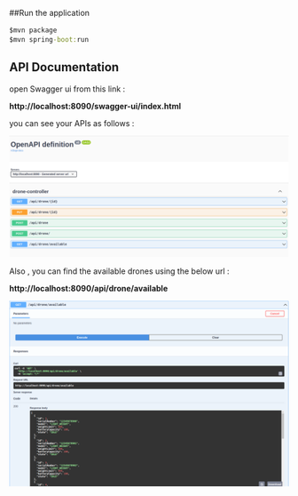 ##Run the application

```cmd
$mvn package
$mvn spring-boot:run
```

## API Documentation 
open Swagger ui from this link :

**http://localhost:8090/swagger-ui/index.html**

you can see your APIs as follows :

![alt text](https://github.com/TeraQubit/drones/blob/master/src/main/resources/static/documentation.png?raw=true "API Documentation")

Also , you can find the available drones using the below url : 

**http://localhost:8090/api/drone/available**

![alt text](https://github.com/TeraQubit/drones/blob/master/src/main/resources/static/avaliable%20drones.png?raw=true "availabe drones")


  